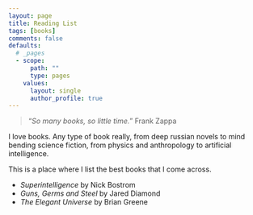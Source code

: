 ```yaml
---
layout: page
title: Reading List
tags: [books]
comments: false
defaults:
  # _pages
  - scope:
      path: ""
      type: pages
    values:
      layout: single
      author_profile: true
---
```


> “*So many books, so little time.*”
> Frank Zappa 

I love books. Any type of book really, from deep russian novels to mind bending science fiction, from physics and anthropology to artificial intelligence.

This is a place where I list the best books that I come across.

* *Superintelligence* by Nick Bostrom
* *Guns, Germs and Steel* by Jared Diamond
* *The Elegant Universe* by Brian Greene
